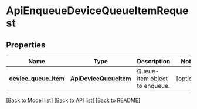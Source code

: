 # ApiEnqueueDeviceQueueItemRequest

## Properties
Name | Type | Description | Notes
------------ | ------------- | ------------- | -------------
**device_queue_item** | [**ApiDeviceQueueItem**](ApiDeviceQueueItem.md) | Queue-item object to enqueue. | [optional] 

[[Back to Model list]](../README.md#documentation-for-models) [[Back to API list]](../README.md#documentation-for-api-endpoints) [[Back to README]](../README.md)



